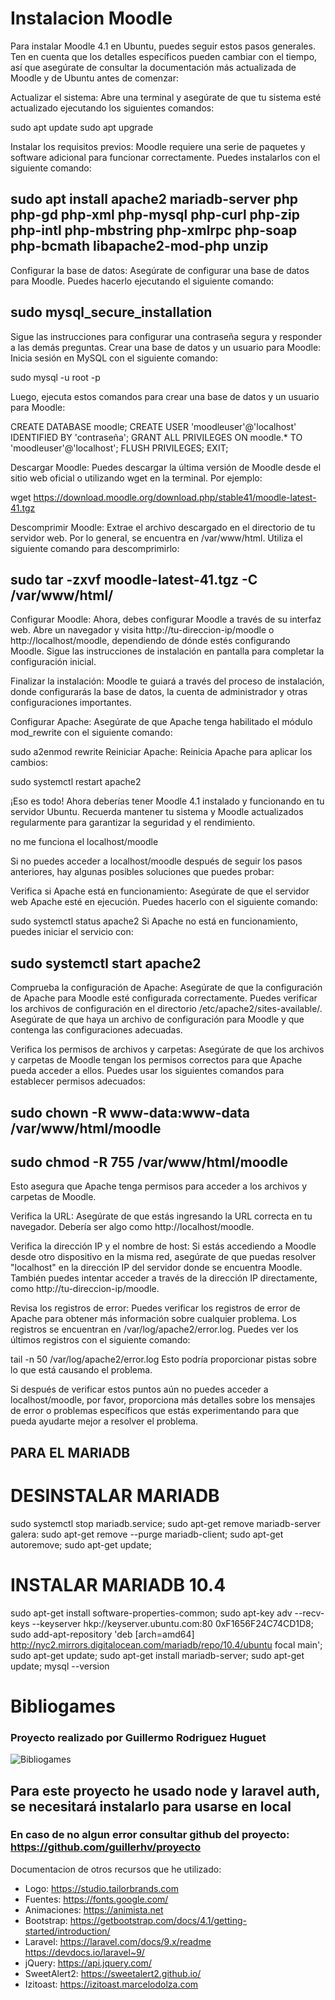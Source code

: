 # Instalacion Moodle
Para instalar Moodle 4.1 en Ubuntu, puedes seguir estos pasos generales. Ten en cuenta que los detalles específicos pueden cambiar con el tiempo, así que asegúrate de consultar la documentación más actualizada de Moodle y de Ubuntu antes de comenzar:

Actualizar el sistema: Abre una terminal y asegúrate de que tu sistema esté actualizado ejecutando los siguientes comandos:

sudo apt update
sudo apt upgrade

Instalar los requisitos previos: Moodle requiere una serie de paquetes y software adicional para funcionar correctamente. Puedes instalarlos con el siguiente comando:

## sudo apt install apache2 mariadb-server php php-gd php-xml php-mysql php-curl php-zip php-intl php-mbstring php-xmlrpc php-soap php-bcmath libapache2-mod-php unzip

Configurar la base de datos: Asegúrate de configurar una base de datos para Moodle. Puedes hacerlo ejecutando el siguiente comando:

## sudo mysql_secure_installation
Sigue las instrucciones para configurar una contraseña segura y responder a las demás preguntas.
Crear una base de datos y un usuario para Moodle: Inicia sesión en MySQL con el siguiente comando:

sudo mysql -u root -p

Luego, ejecuta estos comandos para crear una base de datos y un usuario para Moodle:

CREATE DATABASE moodle;
CREATE USER 'moodleuser'@'localhost' IDENTIFIED BY 'contraseña';
GRANT ALL PRIVILEGES ON moodle.* TO 'moodleuser'@'localhost';
FLUSH PRIVILEGES;
EXIT;

Descargar Moodle: Puedes descargar la última versión de Moodle desde el sitio web oficial o utilizando wget en la terminal. Por ejemplo:

wget https://download.moodle.org/download.php/stable41/moodle-latest-41.tgz

Descomprimir Moodle: Extrae el archivo descargado en el directorio de tu servidor web. Por lo general, se encuentra en /var/www/html. Utiliza el siguiente comando para descomprimirlo:

## sudo tar -zxvf moodle-latest-41.tgz -C /var/www/html/

Configurar Moodle: Ahora, debes configurar Moodle a través de su interfaz web. Abre un navegador y visita http://tu-direccion-ip/moodle o http://localhost/moodle, dependiendo de dónde estés configurando Moodle. Sigue las instrucciones de instalación en pantalla para completar la configuración inicial.

Finalizar la instalación: Moodle te guiará a través del proceso de instalación, donde configurarás la base de datos, la cuenta de administrador y otras configuraciones importantes.

Configurar Apache: Asegúrate de que Apache tenga habilitado el módulo mod_rewrite con el siguiente comando:

sudo a2enmod rewrite
Reiniciar Apache: Reinicia Apache para aplicar los cambios:

sudo systemctl restart apache2

¡Eso es todo! Ahora deberías tener Moodle 4.1 instalado y funcionando en tu servidor Ubuntu. Recuerda mantener tu sistema y Moodle actualizados regularmente para garantizar la seguridad y el rendimiento.


no me funciona el localhost/moodle

Si no puedes acceder a localhost/moodle después de seguir los pasos anteriores, hay algunas posibles soluciones que puedes probar:

Verifica si Apache está en funcionamiento: Asegúrate de que el servidor web Apache esté en ejecución. Puedes hacerlo con el siguiente comando:

sudo systemctl status apache2
Si Apache no está en funcionamiento, puedes iniciar el servicio con:

## sudo systemctl start apache2
Comprueba la configuración de Apache: Asegúrate de que la configuración de Apache para Moodle esté configurada correctamente. Puedes verificar los archivos de configuración en el directorio /etc/apache2/sites-available/. Asegúrate de que haya un archivo de configuración para Moodle y que contenga las configuraciones adecuadas.

Verifica los permisos de archivos y carpetas: Asegúrate de que los archivos y carpetas de Moodle tengan los permisos correctos para que Apache pueda acceder a ellos. Puedes usar los siguientes comandos para establecer permisos adecuados:

## sudo chown -R www-data:www-data /var/www/html/moodle
## sudo chmod -R 755 /var/www/html/moodle
Esto asegura que Apache tenga permisos para acceder a los archivos y carpetas de Moodle.

Verifica la URL: Asegúrate de que estás ingresando la URL correcta en tu navegador. Debería ser algo como http://localhost/moodle.

Verifica la dirección IP y el nombre de host: Si estás accediendo a Moodle desde otro dispositivo en la misma red, asegúrate de que puedas resolver "localhost" en la dirección IP del servidor donde se encuentra Moodle. También puedes intentar acceder a través de la dirección IP directamente, como http://tu-direccion-ip/moodle.

Revisa los registros de error: Puedes verificar los registros de error de Apache para obtener más información sobre cualquier problema. Los registros se encuentran en /var/log/apache2/error.log. Puedes ver los últimos registros con el siguiente comando:

tail -n 50 /var/log/apache2/error.log
Esto podría proporcionar pistas sobre lo que está causando el problema.

Si después de verificar estos puntos aún no puedes acceder a localhost/moodle, por favor, proporciona más detalles sobre los mensajes de error o problemas específicos que estás experimentando para que pueda ayudarte mejor a resolver el problema.
## PARA EL MARIADB

# DESINSTALAR MARIADB
sudo systemctl stop mariadb.service;
sudo apt-get remove mariadb-server galera:
sudo apt-get remove --purge mariadb-client;
sudo apt-get autoremove;
sudo apt-get update;
# INSTALAR MARIADB 10.4
sudo apt-get install software-properties-common;
sudo apt-key adv --recv-keys --keyserver hkp://keyserver.ubuntu.com:80 0xF1656F24C74CD1D8;
sudo add-apt-repository 'deb [arch=amd64] http://nyc2.mirrors.digitalocean.com/mariadb/repo/10.4/ubuntu focal main';
sudo apt-get update;
sudo apt-get install mariadb-server;
sudo apt-get update;
mysql --version
<p align="center">
    
# Bibliogames

### Proyecto realizado por Guillermo Rodriguez Huguet

<img src="public/imagenes/logosintexto.png" alt="Bibliogames">
 </p>
 
## Para este proyecto he usado node y laravel auth, se necesitará instalarlo para usarse en local

### En caso de no algun error consultar github del proyecto: https://github.com/guillerhv/proyecto

Documentacion de otros recursos que he utilizado: 
- Logo:  https://studio.tailorbrands.com
- Fuentes: https://fonts.google.com/ 
- Animaciones: https://animista.net
- Bootstrap: https://getbootstrap.com/docs/4.1/getting-started/introduction/
- Laravel: https://laravel.com/docs/9.x/readme 
   https://devdocs.io/laravel~9/
- jQuery: https://api.jquery.com/
- SweetAlert2: https://sweetalert2.github.io/ 
- Izitoast: https://izitoast.marcelodolza.com


